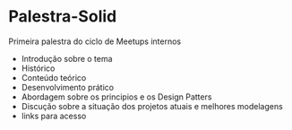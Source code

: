 # Palestra-Solid
Primeira palestra do ciclo de Meetups internos 

- Introdução sobre o tema
- Histórico
- Conteúdo teórico
- Desenvolvimento prático
- Abordagem sobre os principios e os Design Patters
- Discução sobre a situação dos projetos atuais e melhores modelagens
- links para acesso 
